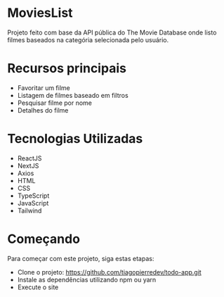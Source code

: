 <h1>MoviesList</h1>
<p>Projeto feito com base da API pública do The Movie Database onde listo filmes baseados na categória selecionada pelo usuário.</p>

<h1>Recursos principais</h1>
<ul>
    <li>Favoritar um filme</li>
    <li>Listagem de filmes baseado em filtros</li>
    <li>Pesquisar filme por nome</li>
    <li>Detalhes do filme</li>
</ul>

<h1>Tecnologias Utilizadas</h1>
<ul>
    <li>ReactJS</li>
    <li>NextJS</li>
    <li>Axios</li>
    <li>HTML</li>
    <li>CSS</li>
    <li>TypeScript</li>
    <li>JavaScript</li>
    <li>Tailwind</li>
</ul>

<h1>Começando</h1>
<p>Para começar com este projeto, siga estas etapas:</p>
<ul>
    <li>Clone o projeto: <a href="https://github.com/tiagopierredev/todo-app.git">https://github.com/tiagopierredev/todo-app.git</a></li>
    <li>Instale as dependências utilizando npm ou yarn</li>
    <li>Execute o site </li>
</ul>

